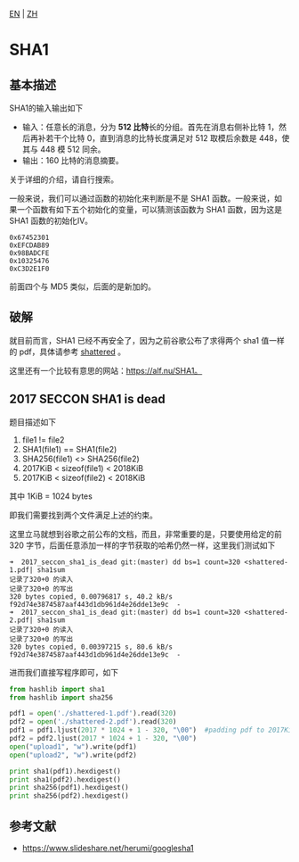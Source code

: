 [EN](./sha1.md) | [ZH](./sha1-zh.md)
# SHA1

## 基本描述

SHA1的输入输出如下

- 输入：任意长的消息，分为 **512 比特**长的分组。首先在消息右侧补比特 1，然后再补若干个比特 0，直到消息的比特长度满足对 512 取模后余数是 448，使其与 448 模 512 同余。
- 输出：160 比特的消息摘要。

关于详细的介绍，请自行搜索。

一般来说，我们可以通过函数的初始化来判断是不是 SHA1 函数。一般来说，如果一个函数有如下五个初始化的变量，可以猜测该函数为 SHA1 函数，因为这是 SHA1 函数的初始化IV。

```
0x67452301
0xEFCDAB89
0x98BADCFE
0x10325476
0xC3D2E1F0
```

前面四个与 MD5 类似，后面的是新加的。

## 破解

就目前而言，SHA1 已经不再安全了，因为之前谷歌公布了求得两个 sha1 值一样的 pdf，具体请参考 [shattered](https://shattered.io/) 。

这里还有一个比较有意思的网站：https://alf.nu/SHA1。

## 2017 SECCON SHA1 is dead

题目描述如下

1. file1 != file2
2. SHA1(file1) == SHA1(file2)
3. SHA256(file1) <> SHA256(file2)
4. 2017KiB < sizeof(file1) < 2018KiB
5. 2017KiB < sizeof(file2) < 2018KiB

其中 1KiB = 1024 bytes

即我们需要找到两个文件满足上述的约束。

这里立马就想到谷歌之前公布的文档，而且，非常重要的是，只要使用给定的前 320 字节，后面任意添加一样的字节获取的哈希仍然一样，这里我们测试如下

```shell
➜  2017_seccon_sha1_is_dead git:(master) dd bs=1 count=320 <shattered-1.pdf| sha1sum
记录了320+0 的读入
记录了320+0 的写出
320 bytes copied, 0.00796817 s, 40.2 kB/s
f92d74e3874587aaf443d1db961d4e26dde13e9c  -
➜  2017_seccon_sha1_is_dead git:(master) dd bs=1 count=320 <shattered-2.pdf| sha1sum
记录了320+0 的读入
记录了320+0 的写出
320 bytes copied, 0.00397215 s, 80.6 kB/s
f92d74e3874587aaf443d1db961d4e26dde13e9c  -
```

 进而我们直接写程序即可，如下

```python
from hashlib import sha1
from hashlib import sha256

pdf1 = open('./shattered-1.pdf').read(320)
pdf2 = open('./shattered-2.pdf').read(320)
pdf1 = pdf1.ljust(2017 * 1024 + 1 - 320, "\00")  #padding pdf to 2017Kib + 1
pdf2 = pdf2.ljust(2017 * 1024 + 1 - 320, "\00")
open("upload1", "w").write(pdf1)
open("upload2", "w").write(pdf2)

print sha1(pdf1).hexdigest()
print sha1(pdf2).hexdigest()
print sha256(pdf1).hexdigest()
print sha256(pdf2).hexdigest()
```

## 参考文献

- https://www.slideshare.net/herumi/googlesha1



